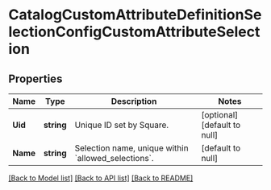 # CatalogCustomAttributeDefinitionSelectionConfigCustomAttributeSelection

## Properties

 Name     | Type       | Description                                                   | Notes                        
----------|------------|---------------------------------------------------------------|------------------------------
 **Uid**  | **string** | Unique ID set by Square.                                      | [optional] [default to null] 
 **Name** | **string** | Selection name, unique within &#x60;allowed_selections&#x60;. | [default to null]            

[[Back to Model list]](../README.md#documentation-for-models) [[Back to API list]](../README.md#documentation-for-api-endpoints) [[Back to README]](../README.md)

